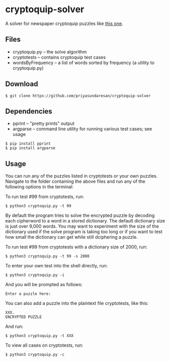 # cryptoquip-solver
A solver for newspaper cryptoquip puzzles like [this one](https://cryptoquipanswer.com/2018/04/06/cryptoquip-answer-for-4-6-18/).

## Files
* cryptoquip.py – the solve algorithm
* cryptotests – contains cryptoquip test cases
* wordsByFrequency – a list of words sorted by frequency (a utility to cryptoquip.py)

## Download
```
$ git clone https://github.com/priyasundaresan/cryptoquip-solver
```

## Dependencies
* pprint – "pretty prints" output
* argparse – command line utility for running various test cases; see usage
```
$ pip install pprint
$ pip install argparse
```

## Usage
You can run any of the puzzles listed in cryptotests or your own puzzles.
Navigate to the folder containing the above files and run any of the following options in the terminal:

To run test #99 from cryptotests, run:
```
$ python3 cryptoquip.py -t 99
```
By default the program tries to solve the encrypted puzzle by decoding each cipherword to a word in a stored dictionary. The default dictionary size is just over 9,000 words. You may want to experiment with the size of the dictionary used if the solve program is taking too long or if you want to test how small the dictionary can get while still dciphering a puzzle.

To run test #99 from cryptotests with a dictionary size of 2000, run:
```
$ python3 cryptoquip.py -t 99 -s 2000
```
To enter your own test into the shell directly, run:
```
$ python3 cryptoquip.py -i
```
And you will be prompted as follows:
```
Enter a puzzle here:
```
You can also add a puzzle into the plaintext file cryptotests, like this:
```
XXX.
ENCRYPTED PUZZLE
```

And run:
```
$ python3 cryptoquip.py -t XXX
```
To view all cases on cryptotests, run:
```
$ python3 cryptoquip.py -c
```

